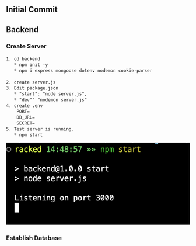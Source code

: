 ## Initial Commit
## Backend 
### Create Server 

```
1. cd backend
   * npm init -y
   * npm i express mongoose dotenv nodemon cookie-parser
    
2. create server.js
3. Edit package.json 
   * "start": "node server.js",
   * "dev"" "nodemon server.js"
4. create .env
    PORT=
    DB_URL=
    SECRET=
5. Test server is running.
   * npm start
```
   ![npm start to run the server](npmstart.png)

### Establish Database
```

```